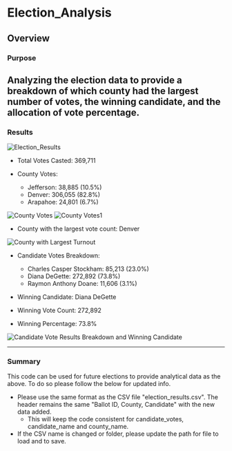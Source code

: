 # Election_Analysis

## Overview

### Purpose
Analyzing the election data to provide a breakdown of which county had the largest number of votes, the winning candidate, and the allocation of vote percentage.  
---
### Results
![Election_Results](https://user-images.githubusercontent.com/101272613/162466570-195ebcad-ca37-45d4-a8b5-23c54938f7d2.png)

- Total Votes Casted: 369,711

- County Votes:
	- Jefferson: 38,885 (10.5%)
	- Denver: 306,055 (82.8%)
	- Arapahoe: 24,801 (6.7%)

![County Votes](https://user-images.githubusercontent.com/101272613/162466689-e31e2c00-5eb0-4861-8013-078ade2dc870.png)
![County Votes1](https://user-images.githubusercontent.com/101272613/162467023-45945696-73c1-4b75-8428-0b2189873196.png)

- County with the largest vote count: Denver

![County with Largest Turnout](https://user-images.githubusercontent.com/101272613/162476360-96e0a723-fa05-4441-8ab5-7c9823ee3368.png)

- Candidate Votes Breakdown:
	- Charles Casper Stockham: 85,213 (23.0%)
	- Diana DeGette: 272,892 (73.8%) 
	- Raymon Anthony Doane: 11,606 (3.1%)

- Winning Candidate: Diana DeGette 
- Winning Vote Count: 272,892
- Winning Percentage: 73.8%

![Candidate Vote Results Breakdown and Winning Candidate](https://user-images.githubusercontent.com/101272613/162476469-d4c80118-d592-43b6-9d33-98c60985b44f.png)

---
### Summary
This code can be used for future elections to provide analytical data as the above.  To do so please follow the below for updated info. 

- Please use the same format as the CSV file "election_results.csv".  The header remains the same "Ballot ID, County, Candidate" with the new data added. 
	- This will keep the code consistent for candidate_votes, candidate_name and county_name. 
- If the CSV name is changed or folder, please update the path for file to load and to save. 
